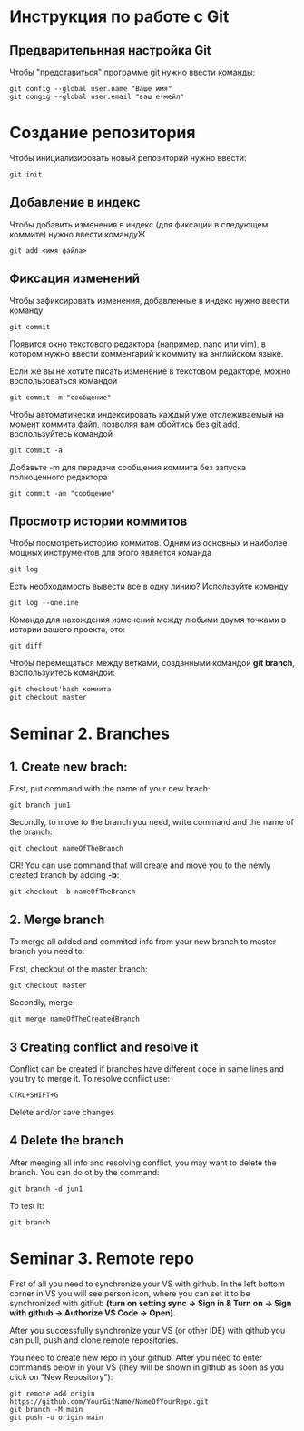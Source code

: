 # **Инструкция по работе с Git**

## Предварительнная настройка Git

Чтобы "представиться" программе git нужно ввести команды:

    git config --global user.name "Ваше имя"
    git congig --global user.email "ваш е-мейл"

# Создание репозитория

Чтобы инициализировать новый репозиторий нужно ввести:

    git init

## Добавление в индекс

Чтобы добавить изменения в индекс (для фиксации в  следующем коммите) нужно ввести командуЖ

    git add <имя файла>

## Фиксация изменений

Чтобы зафиксировать изменения, добавленные в индекс нужно ввести команду 

    git commit

Появится окно текстового редактора (например, nano или vim), в котором нужно ввести комментарий к коммиту на английском языке.

Если же вы не хотите писать изменение в текстовом редакторе, можно воспользоваться командой

    git commit -m "сообщение"

Чтобы автоматически индексировать каждый уже отслеживаемый на момент коммита файл, позволяя вам обойтись без git add, воспользуйтесь командой

    git commit -a

Добавьте -m для передачи сообщения коммита без запуска полноценного редактора

    git commit -am "сообщение"

## Просмотр истории коммитов

Чтобы посмотреть историю коммитов. Одним из основных и наиболее мощных инструментов для этого является команда

    git log

Есть необходимость вывести все в одну линию? Используйте команду

    git log --oneline

Команда для нахождения изменений между любыми двумя точками в истории вашего проекта, это:

    git diff
    

Чтобы перемещаться между ветками, созданными командой **git branch**, воспользуйтесь командой:

    git checkout'hash комиита'
    git checkout master


# Seminar 2. Branches 

## 1. Create new brach:

First, put command with the name of your new brach:

    git branch jun1

Secondly, to move to the branch you need, write command and the name of the branch:

    git checkout nameOfTheBranch

OR! You can use command that will create and move you to the newly created branch by adding **-b**:

    git checkout -b nameOfTheBranch

## 2. Merge branch

To merge all added and commited info from your new branch to master branch you need to:

First, checkout ot the master branch:

    git checkout master

Secondly, merge:

    git merge nameOfTheCreatedBranch

## 3 Creating conflict and resolve it 

Conflict can be created if branches have different code in same lines and you try to merge it.
To resolve conflict use:

    CTRL+SHIFT+G

Delete and/or save changes 

## 4 Delete the branch

After merging all info and resolving conflict, you may want to delete the branch. You can do ot by the command:

    git branch -d jun1

To test it:

    git branch


# Seminar 3. Remote repo

First of all you need to synchronize your VS with github. In the left bottom corner in VS you will see person icon, where you can set it to be synchronized with github **(turn on setting sync -> Sign in & Turn on -> Sign with github -> Authorize VS Code -> Open)**.

After you successfully synchronize your VS (or other IDE) with github you can pull, push and clone remote repositories.


You need to create new repo in your github. After you need to enter commands below in your VS (they will be shown in github as soon as you click on "New Repository"):

    git remote add origin https://github.com/YourGitName/NameOfYourRepo.git
    git branch -M main
    git push -u origin main


